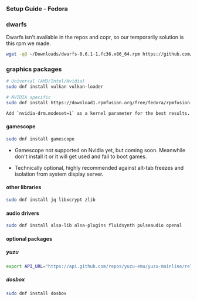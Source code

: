 <h3>Setup Guide - Fedora</h3>

### dwarfs
Dwarfs isn't available in the repos and copr, so our temporarily solution is this rpm we made.
```sh
wget -qO ~/Downloads/dwarfs-0.6.1-1.fc36.x86_64.rpm https://github.com/jc141x/jc141-bash/releases/download/420/dwarfs-0.6.1-1.fc36.x86_64.rpm && sudo dnf install ~/Downloads/dwarfs-0.6.1-1.fc36.x86_64.rpm
```

### graphics packages

```sh
# Universal (AMD/Intel/Nvidia)
sudo dnf install vulkan vulkan-loader

# NVIDIA specific
sudo dnf install https://download1.rpmfusion.org/free/fedora/rpmfusion-free-release-$(rpm -E %fedora).noarch.rpm https://download1.rpmfusion.org/nonfree/fedora/rpmfusion-nonfree-release-$(rpm -E %fedora).noarch.rpm && sudo dnf install xorg-x11-drv-nvidia akmod-nvidia

Add `nvidia-drm.modeset=1` as a kernel parameter for the best results.
```

#### gamescope
```sh
sudo dnf install gamescope
```
- Gamescope not supported on Nvidia yet, but coming soon. Meanwhile don't install it or it will get used and fail to boot games.

- Technically optional, highly recommended against alt-tab freezes and isolation from system display server.

#### other libraries
```sh
sudo dnf install jq libxcrypt zlib
```

#### audio drivers
```sh
sudo dnf install alsa-lib alsa-plugins fluidsynth pulseaudio openal
```

#### optional packages

##### yuzu
```sh
export API_URL="https://api.github.com/repos/yuzu-emu/yuzu-mainline/releases/latest" && export DOWNLOAD_URL=$(curl -s $API_URL | grep -oP '"browser_download_url": "\K(.*AppImage)(?=")') && curl -Lo /tmp/yuzu --progress-meter $DOWNLOAD_URL && chmod +x /tmp/yuzu && sudo mv /tmp/yuzu /usr/local/bin/yuzu
```

##### dosbox
```sh
sudo dnf install dosbox
```
